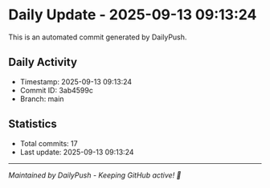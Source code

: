 # Daily Update - 2025-09-13 09:13:24

This is an automated commit generated by DailyPush.

## Daily Activity
- Timestamp: 2025-09-13 09:13:24
- Commit ID: 3ab4599c
- Branch: main

## Statistics
- Total commits: 17
- Last update: 2025-09-13 09:13:24

---
*Maintained by DailyPush - Keeping GitHub active! 🚀*

